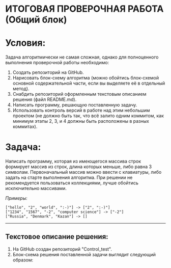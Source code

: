 # **ИТОГОВАЯ ПРОВЕРОЧНАЯ РАБОТА** (Общий блок) #

# **Условия:** #

Задача алгоритмически не самая сложная, однако для полноценного выполнения проверочной работы необходимо:

1. Создать репозиторий на GitHub.
2. Нарисовать блок-схему алгоритма (можно обойтись блок-схемой основной содержательной части, если вы выделяете её в отдельный метод).
3. Снабдить репозиторий оформленным текстовым описанием решения (файл README.md).
4. Написать программу, решающую поставленную задачу.
5. Использовать контроль версий в работе над этим небольшим проектом (не должно быть так, что всё залито одним коммитом, как минимум этапы 2, 3, и 4 должны быть расположены в разных коммитах).

# **Задача:** #

Написать программу, которая из имеющегося массива строк формирует массив из строк, длина которых меньше, либо равна 3 символам. Первоначальный массив можно ввести с клавиатуры, либо задать на старте выполнения алгоритма. При решении не рекомендуется пользоваться коллекциями, лучше обойтись исключительно массивами.

*Примеры:*

    ["hello", "2", "world", ":-)"] -> ["2", ":-)"]
    ["1234", "1567", "-2", "computer science"] -> ["-2"]
    ["Russia", "Denmark", "Kazan"] -> []

---
## **Текстовое описание решения:** ##

1. На GitHub создан репозиторий "Control_test".
2. Блок-схема решения поставленной задачи выглядит следующий образом:



